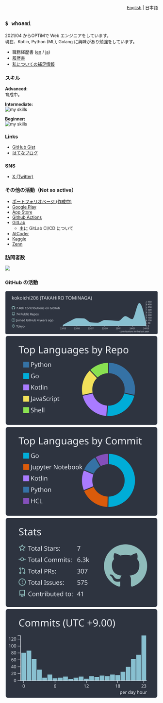 <p align="right"> 
    <a href="./README.md">English</a> | 日本語
</p>

## `$ whoami`

2021/04 からOPTiMで Web エンジニアをしています。  
現在、Kotlin, Python (ML), Golang に興味があり勉強をしています。

- 職務経歴書 ([en](./aboutme/work_experience_en.md) / [ja](./aboutme/work_experience.md))
- [履歴書](./aboutme/resume.md)
- [私についての補足情報](./aboutme/)

### スキル

**Advanced:**  
育成中。

**Intermediate:**  
<img alt="my skills" src="https://skillicons.dev/icons?theme=light&perline=8&i=kotlin,androidstudio,go,aws,python,bash,git,github,githubactions" />

**Beginner:**  
<img alt="my skills" src="https://skillicons.dev/icons?theme=light&perline=8&i=swift,flutter,ts,js,html,css,vue,firebase,rails,linux,terraform,jenkins" />

### Links

- [GitHub Gist](https://gist.github.com/kokoichi206)
- [はてなブログ](https://koko206.hatenablog.com/archive)

### SNS

- [X (Twitter)](https://twitter.com/kokoichi0206)

### その他の活動（Not so active）

- [ポートフォリオページ (作成中)](https://kokoichi206.github.io/kokoichi-portfolio/)
- [Google Play](https://play.google.com/store/apps/developer?id=Takahiro+Tominaga)
- [App Store](https://apps.apple.com/us/developer/takahiro-tominaga/id1619527887)
- [Github Actions](https://github.com/marketplace?type=actions&query=kokoichi206+)
- [GitLab](https://gitlab.com/kokoichi206)
  - 主に GitLab CI/CD について
- [AtCoder](https://atcoder.jp/users/kokoichi26)
- [Kaggle](https://www.kaggle.com/kokoichi)
- [Zenn](https://zenn.dev/kokoichi206)

### 訪問者数

[![](https://kokoichi0206.mydns.jp/cgi-bin/counter)](https://github.com/kokoichi206/cgi/issues/3)

### GitHub の活動

[![](https://raw.githubusercontent.com/kokoichi206/kokoichi206/main/profile-summary-card-output/nord_dark/0-profile-details.svg)](https://github.com/vn7n24fzkq/github-profile-summary-cards)
[![](https://raw.githubusercontent.com/kokoichi206/kokoichi206/main/profile-summary-card-output/nord_dark/1-repos-per-language.svg)](https://github.com/vn7n24fzkq/github-profile-summary-cards) [![](https://raw.githubusercontent.com/kokoichi206/kokoichi206/main/profile-summary-card-output/nord_dark/2-most-commit-language.svg)](https://github.com/vn7n24fzkq/github-profile-summary-cards)
[![](https://raw.githubusercontent.com/kokoichi206/kokoichi206/main/profile-summary-card-output/nord_dark/3-stats.svg)](https://github.com/vn7n24fzkq/github-profile-summary-cards) [![](https://raw.githubusercontent.com/kokoichi206/kokoichi206/main/profile-summary-card-output/nord_dark/4-productive-time.svg)](https://github.com/vn7n24fzkq/github-profile-summary-cards)
